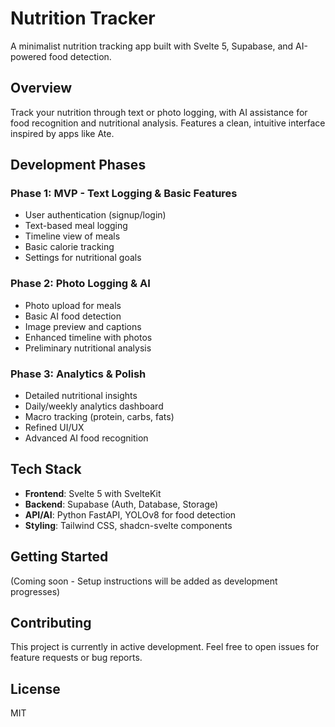 # Nutrition Tracker

A minimalist nutrition tracking app built with Svelte 5, Supabase, and AI-powered food detection.

## Overview

Track your nutrition through text or photo logging, with AI assistance for food recognition and nutritional analysis. Features a clean, intuitive interface inspired by apps like Ate.

## Development Phases

### Phase 1: MVP - Text Logging & Basic Features
- User authentication (signup/login)
- Text-based meal logging
- Timeline view of meals
- Basic calorie tracking
- Settings for nutritional goals

### Phase 2: Photo Logging & AI
- Photo upload for meals
- Basic AI food detection
- Image preview and captions
- Enhanced timeline with photos
- Preliminary nutritional analysis

### Phase 3: Analytics & Polish
- Detailed nutritional insights
- Daily/weekly analytics dashboard
- Macro tracking (protein, carbs, fats)
- Refined UI/UX
- Advanced AI food recognition

## Tech Stack

- **Frontend**: Svelte 5 with SvelteKit
- **Backend**: Supabase (Auth, Database, Storage)
- **API/AI**: Python FastAPI, YOLOv8 for food detection
- **Styling**: Tailwind CSS, shadcn-svelte components

## Getting Started

(Coming soon - Setup instructions will be added as development progresses)

## Contributing

This project is currently in active development. Feel free to open issues for feature requests or bug reports.

## License

MIT